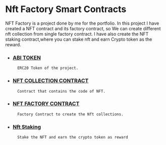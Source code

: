 # Nft Factory Smart Contracts

NFT Factory is a project done by me for the portfolio. In this project I have created a NFT contract and its factory contract, so We can create different nft collection from single factory contract. I have also create the NFT staking contract,where you can stake nft and earn Crypto token as the reward.

- ### [ABI TOKEN]("https://github.com/abiiralbhattarai/NFTFactory/blob/main/contracts/AbiToken.sol")

        ERC20 Token of the project.

- ### [NFT COLLECTION CONTRACT](https://github.com/abiiralbhattarai/Smart-Contracts/blob/main/contracts/IterableMapping.sol)

        Contract that contains the code of NFT.

- ### [NFT FACTORY CONTRACT](https://github.com/abiiralbhattarai/Smart-Contracts/blob/main/contracts/IterableMapping.sol)

        Factory Contract to create the Nft collections.

- ### [Nft Staking](https://github.com/abiiralbhattarai/Smart-Contracts/blob/main/contracts/IterableMapping.sol)
        
        Stake the NFT and earn the crypto token as reward 
